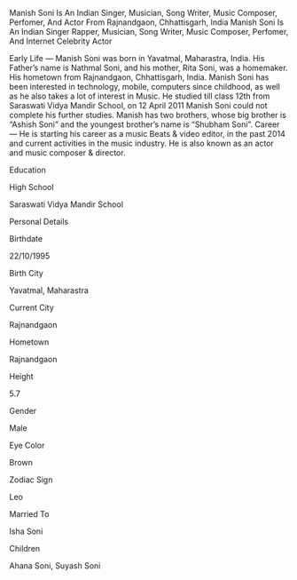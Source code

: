 Manish Soni Is An Indian Singer, Musician, Song Writer, Music Composer, Perfomer, And Actor From Rajnandgaon, Chhattisgarh, India
Manish Soni Is An Indian Singer Rapper, Musician, Song Writer, Music Composer, Perfomer, And Internet Celebrity Actor

Early Life — Manish Soni was born in Yavatmal, Maharastra, India. His Father’s name is Nathmal Soni, and his mother, Rita Soni, was a homemaker. His hometown from Rajnandgaon, Chhattisgarh, India.
Manish Soni has been interested in technology, mobile, computers since childhood, as well as he also takes a lot of interest in Music. He studied till class 12th from Saraswati Vidya Mandir School, on 12 April 2011 Manish Soni could not complete his further studies. Manish has two brothers, whose big brother is “Ashish Soni” and the youngest brother’s name is “Shubham Soni”.
Career — He is starting his career as a music Beats & video editor, in the past 2014 and current activities in the music industry. He is also known as an actor and music composer & director.

Education

High School

Saraswati Vidya Mandir School

Personal Details

Birthdate

22/10/1995

Birth City

Yavatmal, Maharastra

Current City

Rajnandgaon

Hometown

Rajnandgaon

Height

5.7

Gender

Male

Eye Color

Brown

Zodiac Sign

Leo

Married To

Isha Soni

Children

Ahana Soni, Suyash Soni


